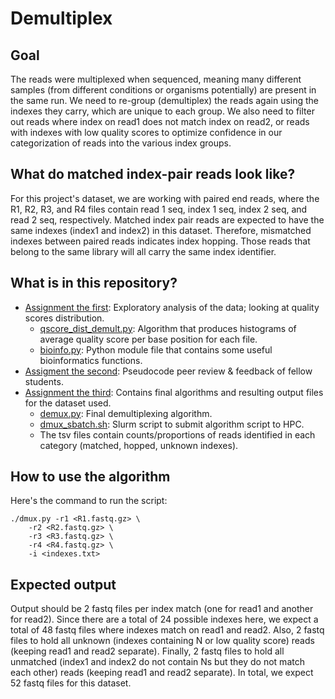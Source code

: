 # Demultiplex 

## Goal
The reads were multiplexed when sequenced, meaning many different samples (from different conditions or organisms potentially) are present in the same run. We need to re-group (demultiplex) the reads again using the indexes they carry, which are unique to each group. We also need to filter out reads where index on read1 does not match index on read2, or reads with indexes with low quality scores to optimize confidence in our categorization of reads into the various index groups. 

## What do matched index-pair reads look like? 
For this project's dataset, we are working with paired end reads, where the R1, R2, R3, and R4 files contain read 1 seq, index 1 seq, index 2 seq, and read 2 seq, respectively. Matched index pair reads are expected to have the same indexes (index1 and index2) in this dataset. Therefore, mismatched indexes between paired reads indicates index hopping. Those reads that belong to the same library will all carry the same index identifier. 

## What is in this repository? 
* [Assignment the first](): Exploratory analysis of the data; looking at quality scores distribution.
    * [qscore_dist_demult.py](https://github.com/layaasiv/Demultiplex/blob/master/Assignment-the-first/qscore_dist_demult.py): Algorithm that produces histograms of average quality score per base position for each file.
    * [bioinfo.py](https://github.com/layaasiv/Demultiplex/blob/master/Assignment-the-first/bioinfo.py): Python module file that contains some useful bioinformatics functions. 
* [Assigment the second](): Pseudocode peer review & feedback of fellow students.
* [Assignment the third](): Contains final algorithms and resulting output files for the dataset used.
    * [demux.py](https://github.com/layaasiv/Demultiplex/blob/master/Assignment-the-third/dmux.py): Final demultiplexing algorithm.
    * [dmux_sbatch.sh](https://github.com/layaasiv/Demultiplex/blob/master/Assignment-the-third/dmux_sbatch.sh): Slurm script to submit algorithm script to HPC.
    * The tsv files contain counts/proportions of reads identified in each category (matched, hopped, unknown indexes).
 
## How to use the algorithm
Here's the command to run the script: 

```
./dmux.py -r1 <R1.fastq.gz> \
    -r2 <R2.fastq.gz> \
    -r3 <R3.fastq.gz> \
    -r4 <R4.fastq.gz> \
    -i <indexes.txt>
```

## Expected output
Output should be 2 fastq files per index match (one for read1 and another for read2). Since there are a total of 24 possible indexes here, we expect a total of 48 fastq files where indexes match on read1 and read2. Also, 2 fastq files to hold all unknown (indexes containing N or low quality score) reads (keeping read1 and read2 separate). Finally, 2 fastq files to hold all unmatched (index1 and index2 do not contain Ns but they do not match each other) reads (keeping read1 and read2 separate). In total, we expect 52 fastq files for this dataset. 
